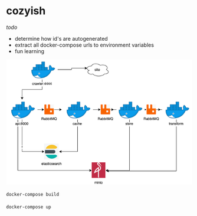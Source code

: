 # cozyish

_todo_
* determine how id's are autogenerated
* extract all docker-compose urls to environment variables
* fun learning

![](cozyish.png)


```bash
docker-compose build

docker-compose up
```
